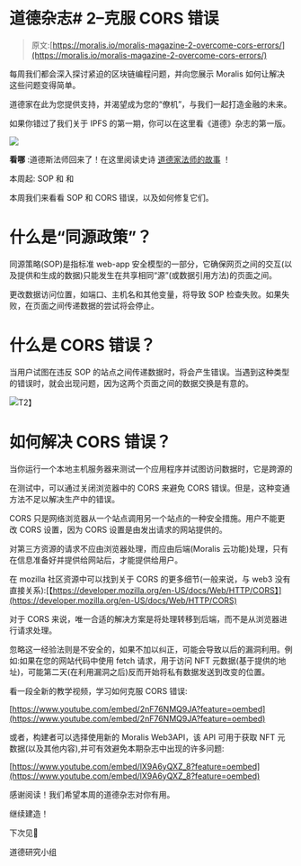 # 道德杂志# 2–克服 CORS 错误

> 原文:[https://moralis.io/moralis-magazine-2-overcome-cors-errors/](https://moralis.io/moralis-magazine-2-overcome-cors-errors/)

每周我们都会深入探讨紧迫的区块链编程问题，并向您展示 Moralis 如何让解决这些问题变得简单。

道德家在此为您提供支持，并渴望成为您的“僚机”，与我们一起打造金融的未来。

如果你错过了我们关于 IPFS 的第一期，你可以在这里看《道德》杂志的第一版。

![](../Images/08e27d03d5fe7e529da1d14d139e2c2a.png)

**看哪** :道德斯法师回来了！在这里阅读史诗 [道德家法师的故事](https://moralis.io/return-of-the-moralis-mage/) ！

本周起: SOP 和 和

本周我们来看看 SOP 和 CORS 错误，以及如何修复它们。

# 什么是“同源政策”？

同源策略(SOP)是指标准 web-app 安全模型的一部分，它确保网页之间的交互(以及提供和生成的数据)只能发生在共享相同“源”(或数据引用方法)的页面之间。

更改数据访问位置，如端口、主机名和其他变量，将导致 SOP 检查失败。如果失败，在页面之间传递数据的尝试将会停止。

# 什么是 CORS 错误？

当用户试图在违反 SOP 的站点之间传递数据时，将会产生错误。当遇到这种类型的错误时，就会出现问题，因为这两个页面之间的数据交换是有意的。

![](../Images/ca1816d9cca4785eec40b48eb7541059.png)T2】

# 如何解决 CORS 错误？

当你运行一个本地主机服务器来测试一个应用程序并试图访问数据时，它是跨源的

在测试中，可以通过关闭浏览器中的 CORS 来避免 CORS 错误。但是，这种变通方法不足以解决生产中的错误。

CORS 只是网络浏览器从一个站点调用另一个站点的一种安全措施。用户不能更改 CORS 设置，因为 CORS 设置是由发出请求的网站提供的。

对第三方资源的请求不应由浏览器处理，而应由后端(Moralis 云功能)处理，只有在信息准备好并提供给网站后，才能提供给用户。

在 mozilla 社区资源中可以找到关于 CORS 的更多细节(一般来说，与 web3 没有直接关系):[【https://developer.mozilla.org/en-US/docs/Web/HTTP/CORS】](https://developer.mozilla.org/en-US/docs/Web/HTTP/CORS)

对于 CORS 来说，唯一合适的解决方案是将处理转移到后端，而不是从浏览器进行请求处理。

忽略这一经验法则是不安全的，如果不加以纠正，可能会导致以后的漏洞利用。例如:如果在您的网站代码中使用 fetch 请求，用于访问 NFT 元数据(基于提供的地址)，可能第二天(在利用漏洞之后)反而开始将私有数据发送到改变的位置。

看一段全新的教学视频，学习如何克服 CORS 错误:

[https://www.youtube.com/embed/2nF76NMQ9JA?feature=oembed](https://www.youtube.com/embed/2nF76NMQ9JA?feature=oembed)

或者，构建者可以选择使用新的 Moralis Web3API，该 API 可用于获取 NFT 元数据(以及其他内容),并可有效避免本期杂志中出现的许多问题:

[https://www.youtube.com/embed/lX9A6yQXZ_8?feature=oembed](https://www.youtube.com/embed/lX9A6yQXZ_8?feature=oembed)

感谢阅读！我们希望本周的道德杂志对你有用。

继续建造！

下次见💚

道德研究小组